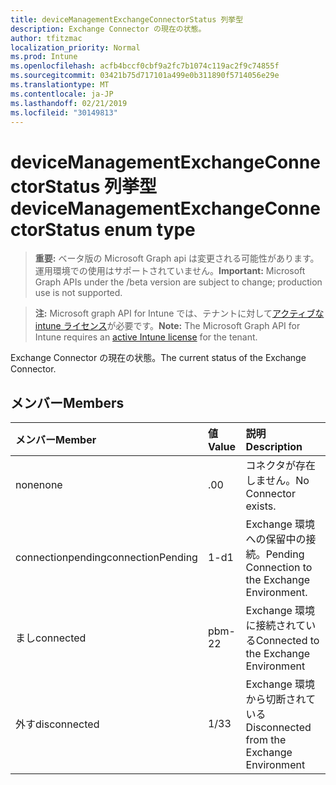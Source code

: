 ```yaml
---
title: deviceManagementExchangeConnectorStatus 列挙型
description: Exchange Connector の現在の状態。
author: tfitzmac
localization_priority: Normal
ms.prod: Intune
ms.openlocfilehash: acfb4bccf0cbf9a2fc7b1074c119ac2f9c74855f
ms.sourcegitcommit: 03421b75d717101a499e0b311890f5714056e29e
ms.translationtype: MT
ms.contentlocale: ja-JP
ms.lasthandoff: 02/21/2019
ms.locfileid: "30149813"
---
```

# <a name="devicemanagementexchangeconnectorstatus-enum-type"></a><span data-ttu-id="8cc7c-103">deviceManagementExchangeConnectorStatus 列挙型</span><span class="sxs-lookup"><span data-stu-id="8cc7c-103">deviceManagementExchangeConnectorStatus enum type</span></span>

> <span data-ttu-id="8cc7c-104">**重要:** ベータ版の Microsoft Graph api は変更される可能性があります。運用環境での使用はサポートされていません。</span><span class="sxs-lookup"><span data-stu-id="8cc7c-104">**Important:** Microsoft Graph APIs under the /beta version are subject to change; production use is not supported.</span></span>

> <span data-ttu-id="8cc7c-105">**注:** Microsoft graph API for Intune では、テナントに対して[アクティブな intune ライセンス](https://go.microsoft.com/fwlink/?linkid=839381)が必要です。</span><span class="sxs-lookup"><span data-stu-id="8cc7c-105">**Note:** The Microsoft Graph API for Intune requires an [active Intune license](https://go.microsoft.com/fwlink/?linkid=839381) for the tenant.</span></span>

<span data-ttu-id="8cc7c-106">Exchange Connector の現在の状態。</span><span class="sxs-lookup"><span data-stu-id="8cc7c-106">The current status of the Exchange Connector.</span></span>

## <a name="members"></a><span data-ttu-id="8cc7c-107">メンバー</span><span class="sxs-lookup"><span data-stu-id="8cc7c-107">Members</span></span>
|<span data-ttu-id="8cc7c-108">メンバー</span><span class="sxs-lookup"><span data-stu-id="8cc7c-108">Member</span></span>|<span data-ttu-id="8cc7c-109">値</span><span class="sxs-lookup"><span data-stu-id="8cc7c-109">Value</span></span>|<span data-ttu-id="8cc7c-110">説明</span><span class="sxs-lookup"><span data-stu-id="8cc7c-110">Description</span></span>|
|:---|:---|:---|
|<span data-ttu-id="8cc7c-111">none</span><span class="sxs-lookup"><span data-stu-id="8cc7c-111">none</span></span>|<span data-ttu-id="8cc7c-112">.0</span><span class="sxs-lookup"><span data-stu-id="8cc7c-112">0</span></span>|<span data-ttu-id="8cc7c-113">コネクタが存在しません。</span><span class="sxs-lookup"><span data-stu-id="8cc7c-113">No Connector exists.</span></span>|
|<span data-ttu-id="8cc7c-114">connectionpending</span><span class="sxs-lookup"><span data-stu-id="8cc7c-114">connectionPending</span></span>|<span data-ttu-id="8cc7c-115">1-d</span><span class="sxs-lookup"><span data-stu-id="8cc7c-115">1</span></span>|<span data-ttu-id="8cc7c-116">Exchange 環境への保留中の接続。</span><span class="sxs-lookup"><span data-stu-id="8cc7c-116">Pending Connection to the Exchange Environment.</span></span>|
|<span data-ttu-id="8cc7c-117">まし</span><span class="sxs-lookup"><span data-stu-id="8cc7c-117">connected</span></span>|<span data-ttu-id="8cc7c-118">pbm-2</span><span class="sxs-lookup"><span data-stu-id="8cc7c-118">2</span></span>|<span data-ttu-id="8cc7c-119">Exchange 環境に接続されている</span><span class="sxs-lookup"><span data-stu-id="8cc7c-119">Connected to the Exchange Environment</span></span>|
|<span data-ttu-id="8cc7c-120">外す</span><span class="sxs-lookup"><span data-stu-id="8cc7c-120">disconnected</span></span>|<span data-ttu-id="8cc7c-121">1/3</span><span class="sxs-lookup"><span data-stu-id="8cc7c-121">3</span></span>|<span data-ttu-id="8cc7c-122">Exchange 環境から切断されている</span><span class="sxs-lookup"><span data-stu-id="8cc7c-122">Disconnected from the Exchange Environment</span></span>|




